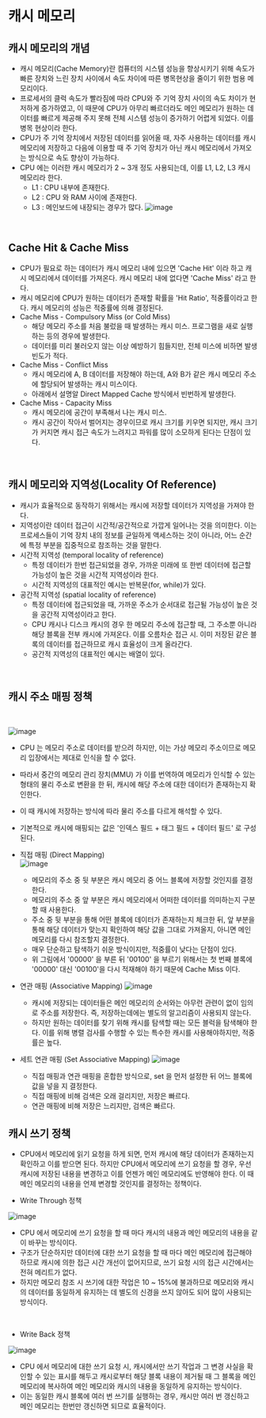 # 캐시 메모리

## 캐시 메모리의 개념
+ 캐시 메모리(Cache Memory)란 컴퓨터의 시스템 성능을 향상시키기 위해 속도가 빠른 장치와 느린 장치 사이에서 속도 차이에 따른 병목현상을 줄이기 위한 범용 메모리이다.
+ 프로세서의 클럭 속도가 빨라짐에 따라 CPU와 주 기억 장치 사이의 속도 차이가 현저하게 증가하였고, 이 때문에 CPU가 아무리 빠르더라도 메인 메모리가 원하는 데이터를 빠르게 제공해 주지 못해 전체 시스템 성능이 증가하기 어렵게 되었다. 이를 병목 현상이라 한다.
+ CPU가 주 기억 장치에서 저장된 데이터를 읽어올 때, 자주 사용하는 데이터를 캐시 메모리에 저장하고 다음에 이용할 때 주 기억 장치가 아닌 캐시 메모리에서 가져오는 방식으로 속도 향상이 가능하다.
+ CPU 에는 이러한 캐시 메모리가 2 ~ 3개 정도 사용되는데, 이를 L1, L2, L3 캐시 메모리라 한다.    
    - L1 : CPU 내부에 존재한다.
    - L2 : CPU 와 RAM 사이에 존재한다.
    - L3 : 메인보드에 내장되는 경우가 많다.
![image](https://user-images.githubusercontent.com/49611158/145217630-8cfbe6bf-2ae9-4137-a016-fb823502468c.png)

<br>

## Cache Hit & Cache Miss
+ CPU가 필요로 하는 데이터가 캐시 메모리 내에 있으면 'Cache Hit' 이라 하고 캐시 메모리에서 데이터를 가져온다. 캐시 메모리 내에 없다면 'Cache Miss' 라고 한다.
+ 캐시 메모리에 CPU가 원하는 데이터가 존재할 확률을 'Hit Ratio', 적중률이라고 한다. 캐시 메모리의 성능은 적중률에 의해 결정된다.
+ Cache Miss - Compulsory Miss (or Cold Miss)
    - 해당 메모리 주소를 처음 불렀을 때 발생하는 캐시 미스. 프로그램을 새로 실행하는 등의 경우에 발생한다.
    - 데이터를 미리 불러오지 않는 이상 예방하기 힘들지만, 전체 미스에 비하면 발생빈도가 적다.
+ Cache Miss - Conflict Miss
    - 캐시 메모리에 A, B 데이터를 저장해야 하는데, A와 B가 같은 캐시 메모리 주소에 할당되어 발생하는 캐시 미스이다.
    - 아래에서 설명알 Direct Mapped Cache 방식에서 빈번하게 발생한다.
+ Cache Miss - Capacity Miss
    - 캐시 메모리에 공간이 부족해서 나는 캐시 미스. 
    - 캐시 공간이 작아서 벌어지는 경우이므로 캐시 크기를 키우면 되지만, 캐시 크기가 커지면 캐시 접근 속도가 느려지고 파워를 많이 소모하게 된다는 단점이 있다.

<br>

## 캐시 메모리와 지역성(Locality Of Reference)
+ 캐시가 효율적으로 동작하기 위해서는 캐시에 저장할 데이터가 지역성을 가져야 한다.
+ 지역성이란 데이터 접근이 시간적/공간적으로 가깝게 일어나는 것을 의미한다. 이는 프로세스들이 기억 장치 내의 정보를 균일하게 액세스하는 것이 아니라, 어느 순간에 특정 부분을 집중적으로 참조하는 것을 말한다. 
+ 시간적 지역성 (temporal locality of reference)
    - 특정 데이터가 한번 접근되었을 경우, 가까운 미래에 또 한번 데이터에 접근할 가능성이 높은 것을 시간적 지역성이라 한다.
    - 시간적 지역성의 대표적인 예시는 반복문(for, while)가 있다.
+ 공간적 지역성 (spatial locality of reference)
    - 특정 데이터에 접근되었을 때, 가까운 주소가 순서대로 접근될 가능성이 높은 것을 공간적 지역성이라고 한다.
    - CPU 캐시나 디스크 캐시의 경우 한 메모리 주소에 접근할 때, 그 주소뿐 아니라 해당 블록을 전부 캐시에 가져온다. 이를 오름차순 접근 시. 이미 저장된 같은 블록의 데이터를 접근하므로 캐시 효율성이 크게 올라간다.
    - 공간적 지역성의 대표적인 예시는 배열이 있다.

<br>

## 캐시 주소 매핑 정책

<br>

![image](https://user-images.githubusercontent.com/49611158/145208107-2dd5266a-093e-4474-986a-00ccfe73a434.png)

+ CPU 는 메모리 주소로 데이터를 받으려 하지만, 이는 가상 메모리 주소이므로 메모리 입장에서는 제대로 인식을 할 수 없다. 
+ 따라서 중간의 메모리 관리 장치(MMU) 가 이를 번역하여 메모리가 인식할 수 있는 형태의 물리 주소로 변환을 한 뒤, 캐시에 해당 주소에 대한 데이터가 존재하는지 확인한다.
+ 이 때 캐시에 저장하는 방식에 따라 물리 주소를 다르게 해석할 수 있다.
+ 기본적으로 캐시에 매핑되는 값은 '인덱스 필드 + 태그 필드 + 데이터 필드' 로 구성된다.

+ 직접 매핑 (Direct Mapping)    
![image](https://user-images.githubusercontent.com/49611158/145208780-8d4d4d58-79c4-443a-85c0-1a9555bd1c00.png)
    - 메모리의 주소 중 뒷 부분은 캐시 메모리 중 어느 블록에 저장할 것인지를 결정한다.
    - 메모리의 주소 중 앞 부분은 캐시 메모리에서 어떠한 데이터를 의미하는지 구분할 때 사용한다. 
    - 주소 중 뒷 부분을 통해 어떤 블록에 데이터가 존재하는지 체크한 뒤, 앞 부분을 통해 해당 데이터가 맞는지 확인하여 해당 값을 그대로 가져올지, 아니면 메인 메모리를 다시 참조할지 결정한다.
    - 매우 단순하고 탐색하기 쉬운 방식이지만, 적중률이 낮다는 단점이 있다.
    - 위 그림에서 '00000' 을 부른 뒤 '00100' 을 부르기 위해서는 첫 번째 블록에 '00000' 대신 '00100'을 다시 적재해야 하기 때문에 Cache Miss 이다.

+ 연관 매핑 (Associative Mapping)
![image](https://user-images.githubusercontent.com/49611158/145210330-8efd7cfd-7acd-4006-91ff-9eb764036f80.png)
    - 캐시에 저장되는 데이터들은 메인 메모리의 순서와는 아무런 관련이 없이 임의로 주소를 저장한다. 즉, 저장하는데에는 별도의 알고리즘이 사용되지 않는다.
    - 하지만 원하는 데이터를 찾기 위해 캐시를 탐색할 때는 모든 블럭을 탐색해야 한다. 이를 위해 병렬 검사를 수행할 수 있는 특수한 캐시를 사용해야하지만, 적중률은 높다.

+ 세트 연관 매핑 (Set Associative Mapping)
![image](https://user-images.githubusercontent.com/49611158/145212208-3c8aacad-6f06-455d-a48b-53b7b541ccf6.png)
    - 직접 매핑과 연관 매핑을 혼합한 방식으로, set 을 먼저 설정한 뒤 어느 블록에 값을 넣을 지 결정한다.
    - 직접 매핑에 비해 검색은 오래 걸리지만, 저장은 빠르다.
    - 연관 매핑에 비해 저장은 느리지만, 검색은 빠르다.


## 캐시 쓰기 정책
+ CPU에서 메모리에 읽기 요청을 하게 되면, 먼저 캐시에 해당 데이터가 존재하는지 확인하고 이를 받으면 된다. 하지만 CPU에서 메모리에 쓰기 요청을 할 경우, 우선 캐시에 저장된 내용을 변경하고 이를 언젠가 메인 메모리에도 반영해야 한다. 이 때 메인 메모리의 내용을 언제 변경할 것인지를 결정하는 정책이다.

+ Write Through 정책    

![image](https://user-images.githubusercontent.com/49611158/145215696-bee55827-966b-4500-9db6-30ad0f5ac2b7.png)    

- CPU 에서 메모리에 쓰기 요청을 할 때 마다 캐시의 내용과 메인 메모리의 내용을 같이 바꾸는 방식이다.
- 구조가 단순하지만 데이터에 대한 쓰기 요청을 할 때 마다 메인 메모리에 접근해야 하므로 캐시에 의한 접근 시간 개선이 없어지므로, 쓰기 요청 시의 접근 시간에서는 전혀 메리트가 없다.
- 하지만 메모리 참조 시 쓰기에 대한 작업은 10 ~ 15%에 불과하므로 메모리와 캐시의 데이터를 동일하게 유지하는 데 별도의 신경을 쓰지 않아도 되어 많이 사용되는 방식이다.

<br>

+ Write Back 정책    

![image](https://user-images.githubusercontent.com/49611158/145216069-c46ca100-2aba-4fb5-8954-f1343d4b0b62.png)    

- CPU 에서 메모리에 대한 쓰기 요청 시, 캐시에서만 쓰기 작업과 그 변경 사실을 확인할 수 있는 표시를 해두고 캐시로부터 해당 블록 내용이 제거될 때 그 블록을 메인 메모리에 복사하여 메인 메모리와 캐시의 내용을 동일하게 유지하는 방식이다.
- 이는 동일한 캐시 블록에 여러 번 쓰기를 실행하는 경우, 캐시만 여러 번 갱신하고 메인 메모리는 한번만 갱신하면 되므로 효율적이다.